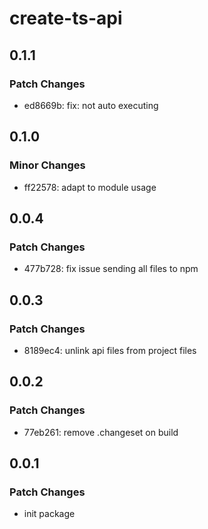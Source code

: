 # create-ts-api

## 0.1.1

### Patch Changes

- ed8669b: fix: not auto executing

## 0.1.0

### Minor Changes

- ff22578: adapt to module usage

## 0.0.4

### Patch Changes

- 477b728: fix issue sending all files to npm

## 0.0.3

### Patch Changes

- 8189ec4: unlink api files from project files

## 0.0.2

### Patch Changes

- 77eb261: remove .changeset on build

## 0.0.1

### Patch Changes

- init package
